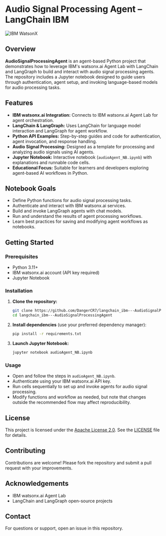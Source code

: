 # Audio Signal Processing Agent – LangChain IBM

![IBM WatsonX](https://raw.githubusercontent.com/IBM/watson-machine-learning-samples/master/cloud/notebooks/headers/watsonx-Prompt_Lab-Notebook.png)

## Overview

**AudioSignalProcessingAgent** is an agent-based Python project that demonstrates how to leverage IBM's watsonx.ai Agent Lab with LangChain and LangGraph to build and interact with audio signal processing agents. The repository includes a Jupyter notebook designed to guide users through authentication, agent setup, and invoking language-based models for audio processing tasks.

## Features

- **IBM watsonx.ai Integration:** Connects to IBM watsonx.ai Agent Lab for agent orchestration.
- **LangChain & LangGraph:** Uses LangChain for language model interaction and LangGraph for agent workflow.
- **Python API Examples:** Step-by-step guides and code for authentication, agent invocation, and response handling.
- **Audio Signal Processing:** Designed as a template for processing and analyzing audio signals using AI agents.
- **Jupyter Notebook:** Interactive notebook (`audioAgent_NB.ipynb`) with explanations and runnable code cells.
- **Educational Focus:** Suitable for learners and developers exploring agent-based AI workflows in Python.

## Notebook Goals

- Define Python functions for audio signal processing tasks.
- Authenticate and interact with IBM watsonx.ai services.
- Build and invoke LangGraph agents with chat models.
- Run and understand the results of agent processing workflows.
- Learn best practices for saving and modifying agent workflows as notebooks.

## Getting Started

### Prerequisites

- Python 3.11+
- IBM watsonx.ai account (API key required)
- Jupyter Notebook

### Installation

1. **Clone the repository:**
   ```bash
   git clone https://github.com/DangerCR7/langchain_ibm---AudioSignalProcessingAgent.git
   cd langchain_ibm---AudioSignalProcessingAgent
   ```

2. **Install dependencies** (use your preferred dependency manager):
   ```bash
   pip install -r requirements.txt
   ```

3. **Launch Jupyter Notebook:**
   ```bash
   jupyter notebook audioAgent_NB.ipynb
   ```

### Usage

- Open and follow the steps in `audioAgent_NB.ipynb`.
- Authenticate using your IBM watsonx.ai API key.
- Run cells sequentially to set up and invoke agents for audio signal processing.
- Modify functions and workflow as needed, but note that changes outside the recommended flow may affect reproducibility.

## License

This project is licensed under the [Apache License 2.0](http://www.apache.org/licenses/LICENSE-2.0). See the [LICENSE](LICENSE) file for details.

## Contributing

Contributions are welcome! Please fork the repository and submit a pull request with your improvements.

## Acknowledgements

- IBM watsonx.ai Agent Lab
- LangChain and LangGraph open-source projects

## Contact

For questions or support, open an issue in this repository.
